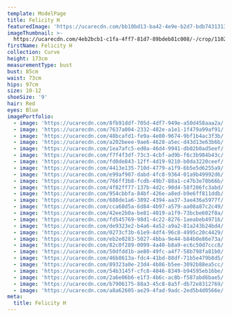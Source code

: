 ```yaml
---
template: ModelPage
title: Felicity H
featuredImage: 'https://ucarecdn.com/bb10bd13-ba42-4e9e-b2d7-bdb743131384/'
imageThumbnail: >-
  https://ucarecdn.com/4eb2bcb1-c1fa-4ff7-81d7-89bdeb81c008/-/crop/1102x1298/265,346/-/preview/
firstName: Felicity H
collection: Curve
height: 173cm
measurementType: bust
bust: 85cm
waist: 73cm
hips: 97cm
size: 10-12
shoeSize: '9'
hair: Red
eyes: Blue
imagePortfolio:
  - image: 'https://ucarecdn.com/8fb91ddf-705d-4df7-949e-a50d458aaa2a/'
  - image: 'https://ucarecdn.com/7637a004-2332-482e-a1e1-1f479a99af91/'
  - image: 'https://ucarecdn.com/48bcafd1-fe9a-4e80-9674-9bf1b4ac3f3b/'
  - image: 'https://ucarecdn.com/a202beee-9ae6-4628-a5ec-d43d13e63b6b/'
  - image: 'https://ucarecdn.com/1ea7afc5-ed0a-46d4-9941-db02b0ad5eef/'
  - image: 'https://ucarecdn.com/f7f4f3df-73c3-4cbf-ad9b-f6c3b984b43c/'
  - image: 'https://ucarecdn.com/fd0de843-12ff-4d19-9210-b0da3220ceef/'
  - image: 'https://ucarecdn.com/4413e135-710d-4779-a1f9-6b5e5d6255a9/'
  - image: 'https://ucarecdn.com/e99af907-dabd-4fc8-9364-01a9b49992d6/'
  - image: 'https://ucarecdn.com/766ff3b8-fcdb-49b7-88a1-c47b3e78b66b/'
  - image: 'https://ucarecdn.com/4f82ff77-137b-4d2c-90d4-58f206fc3abd/'
  - image: 'https://ucarecdn.com/954cbbfa-84bf-426e-a8ed-b9e6ff811ddb/'
  - image: 'https://ucarecdn.com/688de1a6-3892-4394-aa37-3ae436a5977f/'
  - image: 'https://ucarecdn.com/cca68d5a-6d84-4b97-a579-aa08a87c2c49/'
  - image: 'https://ucarecdn.com/42ee2b0a-be81-4019-a1f9-73bcbe602f8a/'
  - image: 'https://ucarecdn.com/fd545769-98d1-4c22-8276-1aeabeb49716/'
  - image: 'https://ucarecdn.com/de9323e2-b4a6-4a52-a9a2-81a243b24bd4/'
  - image: 'https://ucarecdn.com/0273cf3b-61e9-4df4-96c8-4995c20c4429/'
  - image: 'https://ucarecdn.com/eb2e0283-5027-4bba-9e44-b84b0e86e73a/'
  - image: 'https://ucarecdn.com/82c0f289-0099-4a40-b8a9-ec6c50d7ccc8/'
  - image: 'https://ucarecdn.com/50dfdd1b-ae80-49fc-a4f7-58b798fa81b0/'
  - image: 'https://ucarecdn.com/46b8613a-fdc4-41bd-88df-71b5e479b8d5/'
  - image: 'https://ucarecdn.com/89323a0e-23d4-4b86-b5ee-3092b88ea5cc/'
  - image: 'https://ucarecdn.com/54b3145f-cfc8-4046-8349-b94595eb16be/'
  - image: 'https://ucarecdn.com/2a6e06b6-e1f3-4b6c-ac8b-f587abd6bae5/'
  - image: 'https://ucarecdn.com/b7906175-88a3-45c8-8a5f-db72e8312769/'
  - image: 'https://ucarecdn.com/a8a62605-ae29-4fad-9adc-2ed5b4d0566e/'
meta:
  title: Felicity H
---
```



